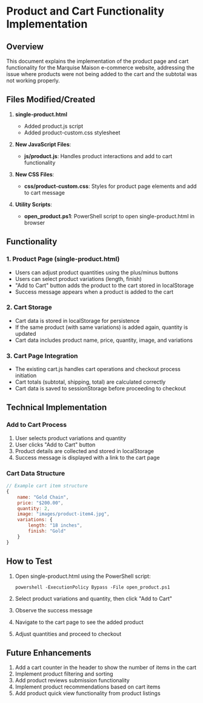 # Product and Cart Functionality Implementation

## Overview

This document explains the implementation of the product page and cart functionality for the Marquise Maison e-commerce website, addressing the issue where products were not being added to the cart and the subtotal was not working properly.

## Files Modified/Created

1. **single-product.html**
   - Added product.js script
   - Added product-custom.css stylesheet

2. **New JavaScript Files**:
   - **js/product.js**: Handles product interactions and add to cart functionality

3. **New CSS Files**:
   - **css/product-custom.css**: Styles for product page elements and add to cart message

4. **Utility Scripts**:
   - **open_product.ps1**: PowerShell script to open single-product.html in browser

## Functionality

### 1. Product Page (single-product.html)

- Users can adjust product quantities using the plus/minus buttons
- Users can select product variations (length, finish)
- "Add to Cart" button adds the product to the cart stored in localStorage
- Success message appears when a product is added to the cart

### 2. Cart Storage

- Cart data is stored in localStorage for persistence
- If the same product (with same variations) is added again, quantity is updated
- Cart data includes product name, price, quantity, image, and variations

### 3. Cart Page Integration

- The existing cart.js handles cart operations and checkout process initiation
- Cart totals (subtotal, shipping, total) are calculated correctly
- Cart data is saved to sessionStorage before proceeding to checkout

## Technical Implementation

### Add to Cart Process

1. User selects product variations and quantity
2. User clicks "Add to Cart" button
3. Product details are collected and stored in localStorage
4. Success message is displayed with a link to the cart page

### Cart Data Structure

```javascript
// Example cart item structure
{
    name: "Gold Chain",
    price: "$200.00",
    quantity: 2,
    image: "images/product-item4.jpg",
    variations: {
        length: "18 inches",
        finish: "Gold"
    }
}
```

## How to Test

1. Open single-product.html using the PowerShell script:
   ```
   powershell -ExecutionPolicy Bypass -File open_product.ps1
   ```

2. Select product variations and quantity, then click "Add to Cart"

3. Observe the success message

4. Navigate to the cart page to see the added product

5. Adjust quantities and proceed to checkout

## Future Enhancements

1. Add a cart counter in the header to show the number of items in the cart
2. Implement product filtering and sorting
3. Add product reviews submission functionality
4. Implement product recommendations based on cart items
5. Add product quick view functionality from product listings